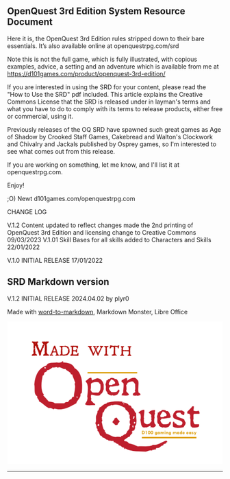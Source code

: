 OpenQuest 3rd Edition System Resource Document
----------------------------------------------
Here it is, the OpenQuest 3rd Edition rules stripped down to their bare essentials. It’s also available online at openquestrpg.com/srd

Note this is not the full game, which is fully illustrated, with copious examples, advice, a setting and an adventure which is available from me at https://d101games.com/product/openquest-3rd-edition/

If you are interested in using the SRD for your content, please read the "How to Use the SRD" pdf included. This article explains the Creative Commons License that the SRD is released under in layman's terms and what you have to do to comply with its terms to release products, either free or commercial, using it. 

Previously releases of the OQ SRD have spawned such great games as Age of Shadow by Crooked Staff Games, Cakebread and Walton's Clockwork and Chivalry and Jackals published by Osprey games, so I'm interested to see what comes out from this release.

If you are working on something, let me know, and I'll list it at openquestrpg.com. 

Enjoy!

;O) Newt
d101games.com/openquestrpg.com

CHANGE LOG

V.1.2  Content updated to reflect changes made the 2nd printing of OpenQuest 3rd Edition and licensing change to Creative Commons 09/03/2023 
V.1.01 Skill Bases for all skills added to Characters and Skills 22/01/2022

V.1.0 INITIAL RELEASE 17/01/2022


SRD Markdown version
-----------------------------------------------

V.1.2 INITIAL RELEASE 2024.04.02 by plyr0

Made with [word-to-markdown](https://github.com/benbalter/word-to-markdown), Markdown Monster, Libre Office

![Made with Open Quest](Made%20With%20OQ%20Logo.png)

***

